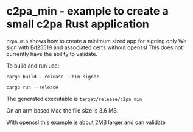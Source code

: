 # c2pa_min - example to create a small c2pa Rust application

`c2pa_min` shows how to create a minimum sized app for signing only 
We sign with Ed25519 and associated certs without openssl
This does not currently have the ability to validate.

To build and run use:

`cargo build --release --bin signer`

`cargo run --release`

The generated executable is `target/release/c2pa_min`

On an arm based Mac the file size is 3.6 MB.

With openssl this example is about 2MB larger and can validate


